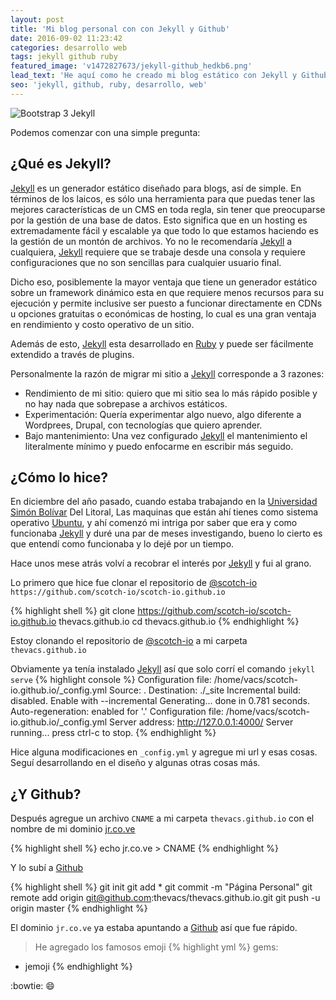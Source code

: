 ```yaml
---
layout: post
title: 'Mi blog personal con con Jekyll y Github'
date: 2016-09-02 11:23:42
categories: desarrollo web
tags: jekyll github ruby
featured_image: 'v1472827673/jekyll-github_hedkb6.png'
lead_text: 'He aquí como he creado mi blog estático con Jekyll y Github, más mi dominio personal.'
seo: 'jekyll, github, ruby, desarrollo, web'
---
```

![Bootstrap 3 Jekyll](https://scotch.io/wp-content/uploads/2015/10/bootstrap-plus-jekyll.png)

Podemos comenzar con una simple pregunta:

## ¿Qué es Jekyll?

[Jekyll](http://jekyllrb.com/) es un generador estático diseñado para blogs, así de simple. En términos de los laicos, es sólo una herramienta para que puedas tener las mejores características de un CMS en toda regla, sin tener que preocuparse por la gestión de una base de datos. Esto significa que en un hosting es extremadamente fácil y escalable ya que todo lo que estamos haciendo es la gestión de un montón de archivos.
Yo no le recomendaría [Jekyll](http://jekyllrb.com/) a cualquiera, [Jekyll](http://jekyllrb.com/) requiere que se trabaje desde una consola y requiere configuraciones que no son sencillas para cualquier usuario final.

Dicho eso, posiblemente la mayor ventaja que tiene un generador estático sobre un framework dinámico esta en que requiere menos recursos para su ejecución y permite inclusive ser puesto a funcionar directamente en CDNs u opciones gratuitas o económicas de hosting, lo cual es una gran ventaja en rendimiento y costo operativo de un sitio.

Además de esto, [Jekyll](http://jekyllrb.com/) esta desarrollado en [Ruby](https://www.ruby-lang.org/es/) y puede ser fácilmente extendido a través de plugins.

Personalmente la razón de migrar mi sitio a [Jekyll](http://jekyllrb.com/) corresponde a 3 razones: 

* Rendimiento de mi sitio: quiero que mi sitio sea lo más rápido posible y no hay nada que sobrepase a archivos estáticos.
* Experimentación: Quería experimentar algo nuevo, algo diferente a Wordprees, Drupal, con tecnologías que quiero aprender. 
* Bajo mantenimiento: Una vez configurado [Jekyll](http://jekyllrb.com/) el mantenimiento el literalmente mínimo y puedo enfocarme en escribir más seguido.

## ¿Cómo lo hice?

En diciembre del año pasado, cuando estaba trabajando en la [Universidad Simón Bolívar](http://usb.ve/) Del Litoral, Las maquinas que están ahí tienes como sistema operativo [Ubuntu](http://www.ubuntu.com/), y ahí comenzó mi intriga por saber que era y como funcionaba [Jekyll](http://jekyllrb.com/) y duré una par de meses investigando, bueno lo cierto es que entendí como funcionaba y lo dejé por un tiempo.

Hace unos mese atrás volví a recobrar el interés por [Jekyll](http://jekyllrb.com/) y fui al grano.

Lo primero que hice fue clonar el repositorio de [@scotch-io](https://github.com/scotch-io/) `https://github.com/scotch-io/scotch-io.github.io`

{% highlight shell %}
git clone https://github.com/scotch-io/scotch-io.github.io thevacs.github.io
cd thevacs.github.io
{% endhighlight %}

Estoy clonando el repositorio de [@scotch-io](https://github.com/scotch-io/) a mi carpeta `thevacs.github.io`

Obviamente ya tenía instalado [Jekyll](http://jekyllrb.com/) así que solo corrí el comando `jekyll serve`
{% highlight console %}
Configuration file: /home/vacs/scotch-io.github.io/_config.yml
            Source: .
       Destination: ./_site
 Incremental build: disabled. Enable with --incremental
      Generating... 
                    done in 0.781 seconds.
 Auto-regeneration: enabled for '.'
Configuration file: /home/vacs/scotch-io.github.io/_config.yml
    Server address: http://127.0.0.1:4000/
  Server running... press ctrl-c to stop.
{% endhighlight %}

Hice alguna modificaciones en `_config.yml` y agregue mi url y esas cosas.
Seguí desarrollando en el diseño y algunas otras cosas más.

## ¿Y Github?

Después agregue un archivo `CNAME` a mi carpeta `thevacs.github.io` con el nombre de mi dominio [jr.co.ve](https://jr.co.ve/)

{% highlight shell %}
echo jr.co.ve > CNAME
{% endhighlight %}

Y lo subí a [Github](https://github.com/)

{% highlight shell %}
git init
git add *
git commit -m "Página Personal"
git remote add origin git@github.com:thevacs/thevacs.github.io.git
git push -u origin master
{% endhighlight %}

El dominio `jr.co.ve` ya estaba apuntando a [Github](https://github.com/) así que fue rápido.

> He agregado los famosos emoji
{% highlight yml %}
gems:
  - jemoji
{% endhighlight %}

:bowtie:  :smile: